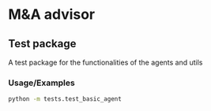 # M&A advisor

## Test package

A test package for the functionalities of the agents and utils

### Usage/Examples

```bash
python -m tests.test_basic_agent
```
